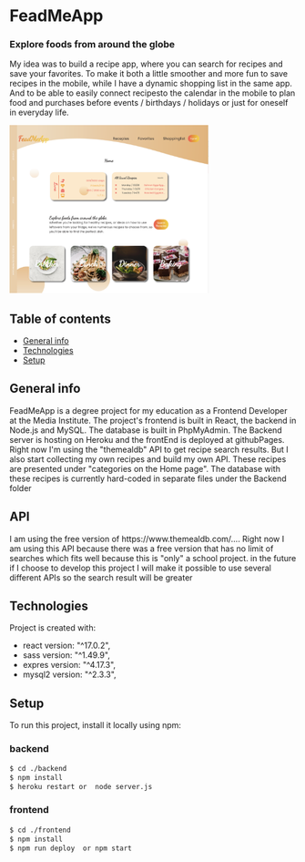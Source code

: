 # FeadMeApp

### Explore foods from around the globe <br>
<p>
My idea was to build a recipe app, where you can search for recipes and save your favorites.
To make it both a little smoother and more fun to save recipes in the mobile, while I have a dynamic shopping list in the same app. And to be able to easily connect recipesto the calendar in the mobile to plan food and purchases before events / birthdays / holidays or just for oneself in everyday life.
<p>

 <img src="/FeadmeApp-screenshot.png" width="350" title="hover text">

## Table of contents

- [General info](#general-info)
- [Technologies](#technologies)
- [Setup](#setup)

## General info

<p align="left">
FeadMeApp is a degree project for my education as a Frontend Developer at the Media Institute. The project's frontend is built in React, the backend in Node.js and MySQL. The database is built in PhpMyAdmin. The Backend server is hosting on Heroku and the frontEnd is deployed at githubPages. 
<br>
 Right now I'm using the "themealdb" API to get recipe search results. But I also start collecting my own recipes and build my own API. These recipes are presented under "categories on the Home page". The database with these recipes is currently hard-coded in separate files under the Backend folder
</p>


## API
<p>
I am using the free version of https://www.themealdb.com/.... Right now I am using this API because there was a free version that has no limit of searches which fits well because this is "only" a school project. in the future if I choose to develop this project I will make it possible to use several different APIs so the search result will be greater
<p>

## Technologies

Project is created with:

- react version: "^17.0.2",
- sass version: "^1.49.9",
- expres version: "^4.17.3",
- mysql2 version: "^2.3.3",

## Setup

To run this project, install it locally using npm:

### backend

```
$ cd ./backend
$ npm install
$ heroku restart or  node server.js 
```

### frontend

```
$ cd ./frontend
$ npm install
$ npm run deploy  or npm start
```
